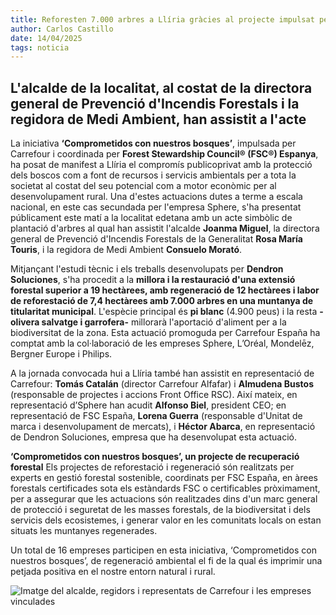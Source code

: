 ```yaml
---
title: Reforesten 7.000 arbres a Llíria gràcies al projecte impulsat per Carrefour ‘Comprometidos con Nuestros Bosques”
author: Carlos Castillo
date: 14/04/2025
tags: noticia
---
```


## L'alcalde de la localitat, al costat de la directora general de Prevenció d'Incendis Forestals i la regidora de Medi Ambient, han assistit a l'acte

La iniciativa **‘Comprometidos con nuestros bosques’**, impulsada per Carrefour i coordinada per **Forest Stewardship Council® (FSC®) Espanya**, ha posat de manifest a Llíria el compromís publicoprivat amb la protecció dels boscos com a font de recursos i servicis ambientals per a tota la societat al costat del seu potencial com a motor econòmic per al desenvolupament rural. Una d'estes actuacions dutes a terme a escala nacional, en este cas secundada per l'empresa Sphere, s'ha presentat públicament este matí a la localitat edetana amb un acte simbòlic de plantació d'arbres al qual han assistit l'alcalde **Joanma Miguel**, la directora general de Prevenció d'Incendis Forestals de la Generalitat **Rosa María Touris**, i la regidora de Medi Ambient **Consuelo Morató**.

Mitjançant l'estudi tècnic i els treballs desenvolupats per **Dendron Soluciones**, s'ha procedit a la **millora i la restauració d'una extensió forestal superior a 19 hectàrees, amb regeneració de 12 hectàrees i labor de reforestació de 7,4 hectàrees amb 7.000 arbres en una muntanya de titularitat municipal**. L'espècie principal és **pi blanc** (4.900 peus) i la resta **-olivera salvatge i garrofera-** millorarà l'aportació d'aliment per a la biodiversitat de la zona. Esta actuació promoguda per Carrefour España ha comptat amb la col·laboració de les empreses Sphere, L’Oréal, Mondelēz, Bergner Europe i Philips.

A la jornada convocada hui a Llíria també han assistit en representació de Carrefour: **Tomás Catalán** (director Carrefour Alfafar) i **Almudena Bustos** (responsable de projectes i accions Front Office RSC). Així mateix, en representació d’Sphere han acudit **Alfonso Biel**, president CEO; en representació de FSC España, **Lorena Guerra** (responsable d'Unitat de marca i desenvolupament de mercats), i **Héctor Abarca**, en representació de Dendron Soluciones, empresa que ha desenvolupat esta actuació.

**‘Comprometidos con nuestros bosques’, un projecte de recuperació forestal**
Els projectes de reforestació i regeneració són realitzats per experts en gestió forestal sostenible, coordinats per FSC España, en àrees forestals certificades sota els estàndards FSC o certificables pròximament, per a assegurar que les actuacions són realitzades dins d'un marc general de protecció i seguretat de les masses forestals, de la biodiversitat i dels servicis dels ecosistemes, i generar valor en les comunitats locals on estan situats les muntanyes regenerades.

Un total de 16 empreses participen en esta iniciativa, ‘Comprometidos con nuestros bosques’, de regeneració ambiental el fi de la qual és imprimir una petjada positiva en el nostre entorn natural i rural. 

![ Imatge del alcalde, regidors i representats de Carrefour i les empreses vinculades ](/assets/continguts/recursos/20250414-jornadareforestaciónLlíria.jpg "Imatge del alcalde, regidors i representats de Carrefour i les empreses vinculades")